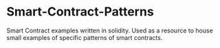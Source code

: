 # Smart-Contract-Patterns
Smart Contract examples written in solidity. Used as a resource to house small examples of specific patterns of smart contracts.


